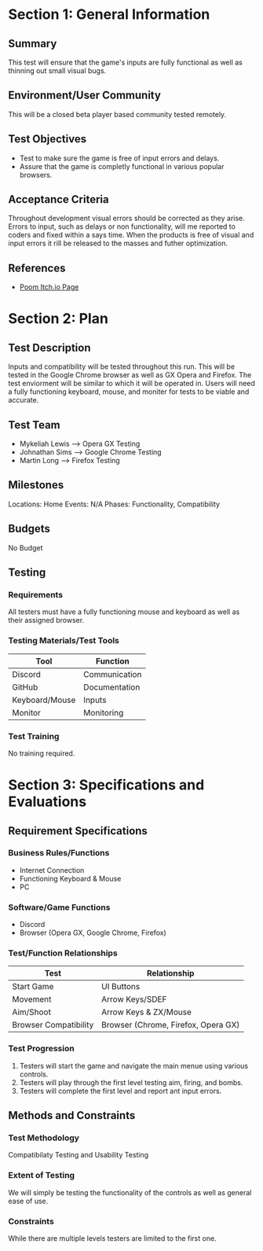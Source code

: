 # Section 1: General Information

## Summary

This test will ensure that the game's inputs are fully functional as well as thinning out small                              visual bugs.

## Environment/User Community

This will be a closed beta player based community tested remotely. 

## Test Objectives

* Test to make sure the game is free of input errors and delays. 
* Assure that the game is completly functional in various popular browsers.

## Acceptance Criteria

Throughout development visual errors should be corrected as they arise. Errors to input, such as delays or non functionality, will me reported to coders and fixed within a says time. When the products is free of visual and input errors it rill be released to the masses and futher optimization.

## References

* [Poom Itch.io Page](https://freds72.itch.io/poom)

# Section 2: Plan
## Test Description

Inputs and compatibility will be tested throughout this run. This will be tested in the Google Chrome browser as well as GX Opera and Firefox. The test enviorment will be similar to which it will be operated in. Users will need a fully functioning keyboard, mouse, and moniter for tests to be viable and accurate.

## Test Team

* Mykeliah Lewis --> Opera GX Testing
* Johnathan Sims --> Google Chrome Testing
* Martin Long    --> Firefox Testing

## Milestones

Locations: Home
Events: N/A
Phases: Functionality, Compatibility

## Budgets

No Budget

## Testing
### Requirements

All testers must have a fully functioning mouse and keyboard as well as their assigned browser.

### Testing Materials/Test Tools

Tool | Function
--------|------------
Discord | Communication
GitHub | Documentation
Keyboard/Mouse | Inputs
Monitor | Monitoring

### Test Training

No training required.

# Section 3: Specifications and Evaluations

## Requirement Specifications

### Business Rules/Functions

* Internet Connection
* Functioning Keyboard & Mouse
* PC

### Software/Game Functions

* Discord
* Browser (Opera GX, Google Chrome, Firefox)

### Test/Function Relationships

Test | Relationship
------------ | -------------
Start Game | UI Buttons
Movement | Arrow Keys/SDEF
Aim/Shoot | Arrow Keys & ZX/Mouse
Browser Compatibility | Browser (Chrome, Firefox, Opera GX)

### Test Progression

1. Testers will start the game and navigate the main menue using various controls.
2. Testers will play through the first level testing aim, firing, and bombs.
3. Testers will complete the first level and report ant input errors.

## Methods and Constraints

### Test Methodology

Compatibilaty Testing and Usability Testing

### Extent of Testing

We will simply be testing the functionality of the controls as well as general ease of use.

### Constraints

While there are multiple levels testers are limited to the first one.
